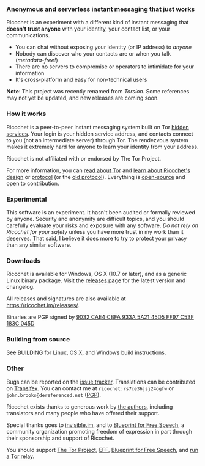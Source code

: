 ### Anonymous and serverless instant messaging that just works
Ricochet is an experiment with a different kind of instant messaging that **doesn't trust anyone** with your identity, your contact list, or your communications.

* You can chat without exposing your identity (or IP address) to *anyone*
* Nobody can discover who your contacts are or when you talk (*metadata-free!*)
* There are no servers to compromise or operators to intimidate for your information
* It's cross-platform and easy for non-technical users

**Note**: This project was recently renamed from *Torsion*. Some references may not yet be updated, and new releases are coming soon.

### How it works
Ricochet is a peer-to-peer instant messaging system built on Tor [hidden services](https://www.torproject.org/docs/hidden-services.html.en). Your login is your hidden service address, and contacts connect to you (not an intermediate server) through Tor. The rendezvous system makes it extremely hard for anyone to learn your identity from your address.

Ricochet is not affiliated with or endorsed by The Tor Project.

For more information, you can [read about Tor](https://www.torproject.org/about/overview.html.en) and [learn about Ricochet's design](https://github.com/ricochet-im/ricochet/blob/master/doc/design.md) or [protocol](https://github.com/ricochet-im/ricochet/blob/master/doc/protocol.md) (or the [old protocol](https://github.com/ricochet-im/ricochet/blob/master/doc/deprecated/protocol-1.0.txt)). Everything is [open-source](https://github.com/ricochet-im/ricochet/blob/master/LICENSE) and open to contribution.

### Experimental
This software is an experiment. It hasn't been audited or formally reviewed by anyone. Security and anonymity are difficult topics, and you should carefully evaluate your risks and exposure with any software. *Do not rely on Ricochet for your safety* unless you have more trust in my work than it deserves. That said, I believe it does more to try to protect your privacy than any similar software.

### Downloads

Ricochet is available for Windows, OS X (10.7 or later), and as a generic Linux binary package. Visit the [releases page](https://github.com/ricochet-im/ricochet/releases) for the latest version and changelog.

All releases and signatures are also available at https://ricochet.im/releases/.

Binaries are PGP signed by [9032 CAE4 CBFA 933A 5A21 45D5 FF97 C53F 183C 045D](https://ricochet.im/john-brooks.asc)

### Building from source
See [BUILDING](https://github.com/ricochet-im/ricochet/blob/master/BUILDING.md) for Linux, OS X, and Windows build instructions.

### Other
Bugs can be reported on the [issue tracker](https://github.com/ricochet-im/ricochet/issues). Translations can be contributed on [Transifex](https://www.transifex.com/projects/p/ricochet/).  You can contact me at `ricochet:rs7ce36jsj24ogfw` or `john.brooks@dereferenced.net` ([PGP](https://ricochet.im/john-brooks.asc)).

Ricochet exists thanks to generous work by [the authors](https://github.com/ricochet-im/ricochet/blob/master/AUTHORS.md), including translators and many people who have offered their support.

Special thanks goes to [invisible.im](http://invisible.im), and to [Blueprint for Free Speech](http://blueprintforfreespeech.net/), a community organization promoting freedom of expression in part through their sponsorship and support of Ricochet.

You should support [The Tor Project](https://www.torproject.org/donate/donate.html.en), [EFF](https://www.eff.org/), [Blueprint for Free Speech](http://blueprintforfreespeech.net/), and [run a Tor relay](https://www.torproject.org/docs/tor-relay-debian.html.en).
